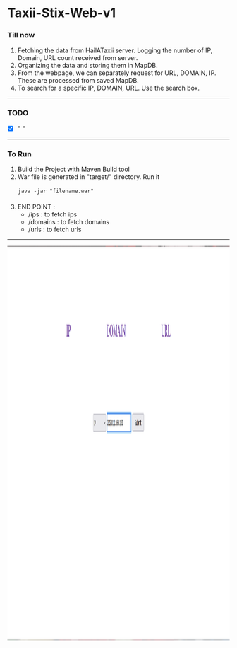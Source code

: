 # Taxii-Stix-Web-v1

### Till now 
1. Fetching the data from HailATaxii server. Logging the number of IP, Domain, URL count received from server.
2. Organizing the data and storing them in MapDB.
3. From the webpage, we can separately request for URL, DOMAIN, IP. These are processed from saved MapDB.
4. To search for a specific IP, DOMAIN, URL. Use the search box.

------------------


### TODO

- [x] " "

--------------------


### To Run
1. Build the Project with Maven Build tool
2. War file is generated in "target/" directory. Run it
   <p><code>java -jar "filename.war"</code> </p>
####
3. END POINT :
   - /ips : to fetch ips
   - /domains : to fetch domains
   - /urls : to fetch urls


--------------------

<img src="Homepage.png" alt="homepage.png" height="892" />

